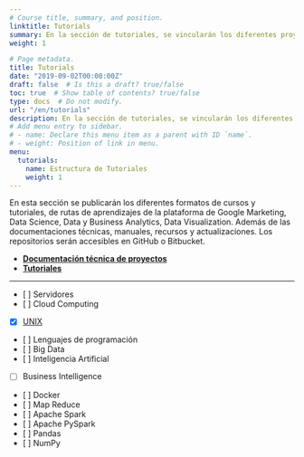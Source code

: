 ```yaml
---
# Course title, summary, and position.
linktitle: Tutorials
summary: En la sección de tutoriales, se vincularán los diferentes proyectos realizados, así como los tutoriales de IoT, Raspberry, Python, R, Machine Learning, además de analítica avanzada de datos.
weight: 1

# Page metadata.
title: Tutorials
date: "2019-09-02T00:00:00Z"
draft: false  # Is this a draft? true/false
toc: true  # Show table of contents? true/false
type: docs  # Do not modify.
url: "/en/tutorials"
description: En la sección de tutoriales, se vincularán los diferentes proyectos realizados, así como los tutoriales de IoT, Raspberry, Python, R, Machine Learning, además de analítica avanzada de datos.
# Add menu entry to sidebar.
# - name: Declare this menu item as a parent with ID `name`.
# - weight: Position of link in menu.
menu:
  tutorials:
    name: Estructura de Tutoriales
    weight: 1
---
```



En esta sección se publicarán los diferentes formatos de cursos y tutoriales, de rutas de aprendizajes de la plataforma de Google Marketing, Data Science, Data y Business Analytics, Data Visualization. Además de las documentaciones técnicas, manuales, recursos y actualizaciones. Los repositorios serán accesibles en GitHub o Bitbucket.

- **[Documentación técnica de proyectos](/proyectos/)**
- **[Tutoriales](../tutoriales/)**

***

- [ ] Servidores
- [ ] Cloud Computing
- [X] [UNIX](/tutorial-unix)
- [ ] Lenguajes de programación
- [ ] Big Data
- [ ] Inteligencia Artificial
- [ ] Business Intelligence
- [ ] Docker
- [ ] Map Reduce
- [ ] Apache Spark
- [ ] Apache PySpark
- [ ] Pandas
- [ ] NumPy
  